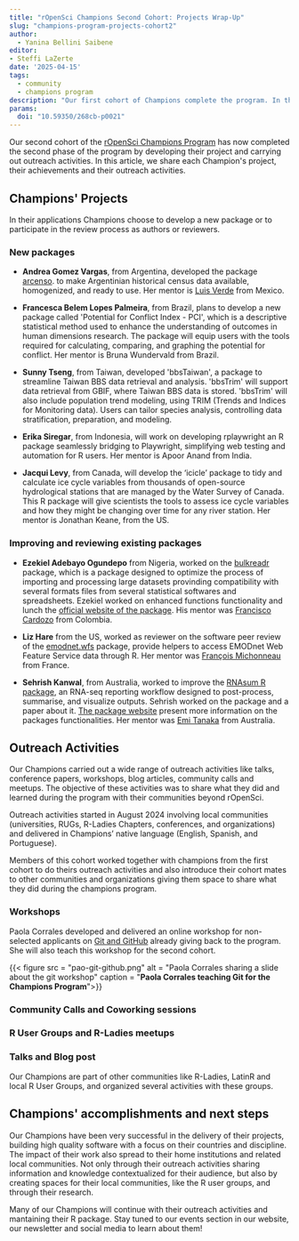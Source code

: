 ```yaml
---
title: "rOpenSci Champions Second Cohort: Projects Wrap-Up"
slug: "champions-program-projects-cohort2"
author:
  - Yanina Bellini Saibene
editor:
- Steffi LaZerte
date: '2025-04-15'
tags:
  - community
  - champions program
description: "Our first cohort of Champions complete the program. In this blog post, we share each champions projects, their achievements and outreach activities."
params:
  doi: "10.59350/268cb-p0021"
---
```


Our second cohort of the [rOpenSci Champions Program](/champions/) has now completed the second phase of the program by developing their project and carrying out outreach activities. In this article, we share each Champion's project, their achievements and their outreach activities.

## Champions' Projects

In their applications Champions choose to develop a new package or to participate in the review process as authors or reviewers.

### New packages 

- **Andrea Gomez Vargas**, from Argentina, developed the package [arcenso](). to make Argentinian historical census data available, homogenized, and ready to use.  Her mentor is [Luis Verde]() from Mexico. 

- **Francesca Belem Lopes Palmeira**, from Brazil, plans to develop a new package called 'Potential for Conflict Index - PCI', which is a descriptive statistical method used to enhance the understanding of outcomes in human dimensions research. The package will equip users with the tools required for calculating, comparing, and graphing the potential for conflict. Her mentor is Bruna Wundervald from Brazil. 

- **Sunny Tseng**, from Taiwan, developed 'bbsTaiwan', a package to streamline Taiwan BBS data retrieval and analysis. 'bbsTrim' will support data retrieval from GBIF, where Taiwan BBS data is stored. 'bbsTrim' will also include population trend modeling, using TRIM (Trends and Indices for Monitoring data). Users can tailor species analysis, controlling data stratification, preparation, and modeling.

- **Erika Siregar**, from Indonesia, will work on developing rplaywright an R package seamlessly bridging to Playwright, simplifying web testing and automation for R users. Her mentor is Apoor Anand from India. 

- **Jacqui Levy**, from Canada, will develop the ‘icicle’ package to tidy and calculate ice cycle variables from thousands of open-source hydrological stations that are managed by the Water Survey of Canada. This R package will give scientists the tools to assess ice cycle variables and how they might be changing over time for any river station. Her mentor is Jonathan Keane, from the US.


### Improving and reviewing existing packages

- **Ezekiel Adebayo Ogundepo** from Nigeria, worked on the [bulkreadr](https://docs.ropensci.org/naijR/) package, which is a package designed to optimize the process of importing and processing large datasets provinding compatibility with several formats files from several statistical softwares and spreadsheets. Ezekiel worked on enhanced functions functionality and lunch the [official website of the package](https://gbganalyst.github.io/bulkreadr/news/index.html). His mentor was [Francisco Cardozo](/author/francisco-cardozo/) from Colombia.

- **Liz Hare** from the US, worked as reviewer on the software peer review of the [emodnet.wfs](https://github.com/ropensci/software-review/issues/653) package, provide helpers to access EMODnet Web Feature Service data through R.  Her mentor was [François Michonneau](/author/françois-michonneau/) from France.

- **Sehrish Kanwal**, from Australia, worked to improve the [RNAsum R package](https://github.com/umccr/RNAsum), an RNA-seq reporting workflow designed to post-process, summarise, and visualize outputs. Sehrish worked on the package and a paper about it. [The package website](https://umccr.github.io/RNAsum/) present more information on the packages functionalities. Her mentor was [Emi Tanaka](/author/emi-tanaka/) from Australia. 

   

## Outreach Activities

Our Champions carried out a wide range of outreach activities like talks, conference papers, workshops, blog articles, community calls and meetups. The objective of these activities was to share what they did and learned during the program with their communities beyond rOpenSci.  

Outreach activities started in August 2024 involving local communities (universities, RUGs, R-Ladies Chapters, conferences, and organizations) and delivered in Champions’ native language (English, Spanish, and Portuguese).

Members of this cohort worked together with champions from the first cohort to do theirs outreach activities and also introduce their cohort mates to other communities and organizations giving them space to share what they did during the champions program.

### Workshops

Paola Corrales developed and delivered an online workshop for non-selected applicants on [Git and GitHub](https://paocorrales.github.io/git-developing-software-together/) already giving back to the program. She will also teach this workshop for the second cohort.

{{< figure src = "pao-git-github.png" alt = "Paola Corrales sharing a slide about the git workshop" caption = "<strong>Paola Corrales teaching Git for the Champions Program</strong>">}}




### Community Calls and Coworking sessions



### R User Groups and R-Ladies meetups


### Talks and Blog post

Our Champions are part of other communities like R-Ladies, LatinR and local R User Groups, and organized several activities with these groups. 


## Champions' accomplishments and next steps

Our Champions have been very successful in the delivery of their projects, building high quality software with a focus on their countries and discipline. The impact of their work also spread to their home institutions and related local communities. Not only through their outreach activities sharing information and knowledge contextualized for their audience, but also by creating spaces for their local communities, like the R user groups, and through their research. 

Many of our Champions will continue with their outreach activities and mantaining their R package. Stay tuned to our events section in our website, our newsletter and social media to learn about them! 

